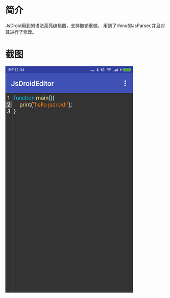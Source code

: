 # 简介
JsDroid用到的语法高亮编辑器，支持撤销重做。
用到了rhino的JsParser,并且对其进行了修改。
# 截图
![](https://github.com/980008027/JsDroidEditor/raw/master/capture.jpg)
